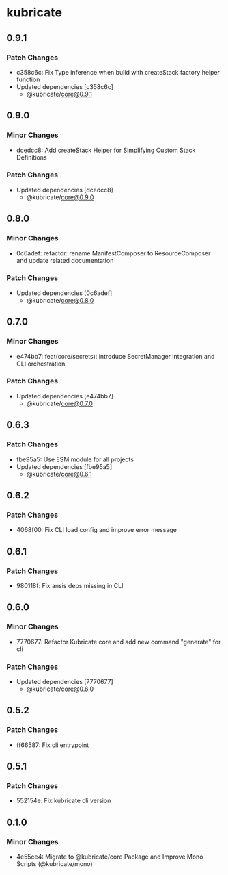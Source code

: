 # kubricate

## 0.9.1

### Patch Changes

- c358c6c: Fix Type inference when build with createStack factory helper function
- Updated dependencies [c358c6c]
  - @kubricate/core@0.9.1

## 0.9.0

### Minor Changes

- dcedcc8: Add createStack Helper for Simplifying Custom Stack Definitions

### Patch Changes

- Updated dependencies [dcedcc8]
  - @kubricate/core@0.9.0

## 0.8.0

### Minor Changes

- 0c6adef: refactor: rename ManifestComposer to ResourceComposer and update related documentation

### Patch Changes

- Updated dependencies [0c6adef]
  - @kubricate/core@0.8.0

## 0.7.0

### Minor Changes

- e474bb7: feat(core/secrets): introduce SecretManager integration and CLI orchestration

### Patch Changes

- Updated dependencies [e474bb7]
  - @kubricate/core@0.7.0

## 0.6.3

### Patch Changes

- fbe95a5: Use ESM module for all projects
- Updated dependencies [fbe95a5]
  - @kubricate/core@0.6.1

## 0.6.2

### Patch Changes

- 4068f00: Fix CLI load config and improve error message

## 0.6.1

### Patch Changes

- 980118f: Fix ansis deps missing in CLI

## 0.6.0

### Minor Changes

- 7770677: Refactor Kubricate core and add new command "generate" for cli

### Patch Changes

- Updated dependencies [7770677]
  - @kubricate/core@0.6.0

## 0.5.2

### Patch Changes

- ff66587: Fix cli entrypoint

## 0.5.1

### Patch Changes

- 552154e: Fix kubricate cli version

## 0.1.0

### Minor Changes

- 4e55ce4: Migrate to @kubricate/core Package and Improve Mono Scripts (@kubricate/mono)
